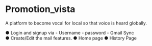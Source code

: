 # Promotion_vista
A platform to become vocal for local so that voice is heard globally.

● Login and signup via - Username - password - Gmail Sync  
● Create/Edit the mail features. 
● Home page 
● History Page 
